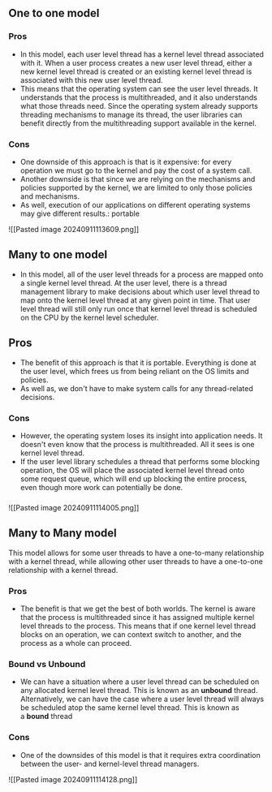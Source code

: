 ## One to one model
### Pros 
- In this model, each user level thread has a kernel level thread associated with it. When a user process creates a new user level thread, either a new kernel level thread is created or an existing kernel level thread is associated with this new user level thread.
- This means that the operating system can see the user level threads. It understands that the process is multithreaded, and it also understands what those threads need. Since the operating system already supports threading mechanisms to manage its thread, the user libraries can benefit directly from the multithreading support available in the kernel.
### Cons
- One downside of this approach is that is it expensive: for every operation we must go to the kernel and pay the cost of a system call.
- Another downside is that since we are relying on the mechanisms and policies supported by the kernel, we are limited to only those policies and mechanisms.
- As well, execution of our applications on different operating systems may give different results.: portable 


![[Pasted image 20240911113609.png]]

## Many to one  model 
- In this model, all of the user level threads for a process are mapped onto a single kernel level thread. At the user level, there is a thread management library to make decisions about which user level thread to map onto the kernel level thread at any given point in time. That user level thread will still only run once that kernel level thread is scheduled on the CPU by the kernel level scheduler.
## Pros 

- The benefit of this approach is that it is portable. Everything is done at the user level, which frees us from being reliant on the OS limits and policies. 
- As well as, we don't have to make system calls for any thread-related decisions.
### Cons
- However, the operating system loses its insight into application needs. It doesn't even know that the process is multithreaded. All it sees is one kernel level thread. 
- If the user level library schedules a thread that performs some blocking operation, the OS will place the associated kernel level thread onto some request queue, which will end up blocking the entire process, even though more work can potentially be done.
### [](https://www.omscs-notes.com/operating-systems/threads-and-concurrency/#many-to-many-model)
![[Pasted image 20240911114005.png]] 

## Many to Many model 
This model allows for some user threads to have a one-to-many relationship with a kernel thread, while allowing other user threads to have a one-to-one relationship with a kernel thread.
### Pros
- The benefit is that we get the best of both worlds. The kernel is aware that the process is multithreaded since it has assigned multiple kernel level threads to the process. This means that if one kernel level thread blocks on an operation, we can context switch to another, and the process as a whole can proceed.
### Bound vs Unbound 
- We can have a situation where a user level thread can be scheduled on any allocated kernel level thread. This is known as an **unbound** thread. Alternatively, we can have the case where a user level thread will always be scheduled atop the same kernel level thread. This is known as a **bound** thread
### Cons
- One of the downsides of this model is that it requires extra coordination between the user- and kernel-level thread managers.


![[Pasted image 20240911114128.png]]
